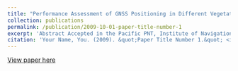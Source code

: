 ```yaml
---
title: "Performance Assessment of GNSS Positioning in Different Vegetated Environments"
collection: publications
permalink: /publication/2009-10-01-paper-title-number-1
excerpt: 'Abstract Accepted in the Pacific PNT, Institute of Navigation'
citation: 'Your Name, You. (2009). &quot;Paper Title Number 1.&quot; <i>Journal 1</i>. 1(1).'
---
```



[View paper here](https://www.ion.org/pnt/abstracts.cfm?paperID=13100)
